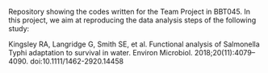 Repository showing the codes written for the Team Project in BBT045. In this project, we aim at reproducing the data analysis steps of the following study:

Kingsley RA, Langridge G, Smith SE, et al. Functional analysis of Salmonella Typhi adaptation to survival in water. Environ Microbiol. 2018;20(11):4079–4090. doi:10.1111/1462-2920.14458
